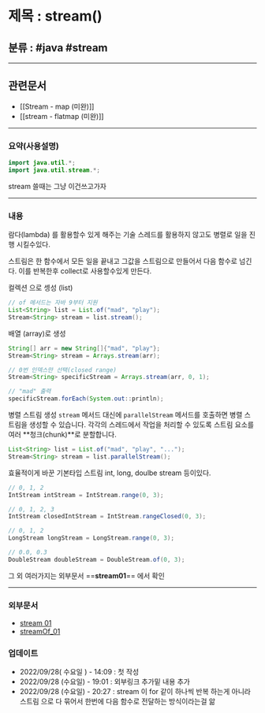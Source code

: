 # 제목 : stream()

## 분류 : #java #stream

---
## 관련문서
- [[Stream - map (미완)]]
- [[stream - flatmap (미완)]]

----
### 요약(사용설명)
```Java
import java.util.*;
import java.util.stream.*;
```
stream 쓸때는 그냥 이건쓰고가자

----
### 내용
람다(lambda) 를 활용할수 있게 해주는 기술
스레드를 활용하지 않고도 병렬로 일을 진행 시킬수있다.

스트림은 한 함수에서 모든 일을 끝내고 그값을 스트림으로 만들어서 다음 함수로 넘긴다.
이를 반복한후 collect로 사용할수있게 만든다.


 컬렉션 으로 셍성 (list)
```java
// of 메서드는 자바 9부터 지원
List<String> list = List.of("mad", "play");
Stream<String> stream = list.stream();

```

배열 (array)로 생성
```java
String[] arr = new String[]{"mad", "play"};
Stream<String> stream = Arrays.stream(arr);

// 0번 인덱스만 선택(closed range)
Stream<String> specificStream = Arrays.stream(arr, 0, 1);

// "mad" 출력
specificStream.forEach(System.out::println);
```


병렬 스트림 생성
`stream` 메서드 대신에 `parallelStream` 메서드를 호출하면 병렬 스트림을 생성할 수 있습니다. 각각의 스레드에서 작업을 처리할 수 있도록 스트림 요소를 여러 **청크(chunk)**로 분할합니다.
```java
List<String> list = List.of("mad", "play", "...");
Stream<String> stream = list.parallelStream();
```

효율적이게 바꾼 기본타입 스트림 int, long, doulbe stream 등이있다.
```java
// 0, 1, 2
IntStream intStream = IntStream.range(0, 3);

// 0, 1, 2, 3
IntStream closedIntStream = IntStream.rangeClosed(0, 3);

// 0, 1, 2
LongStream longStream = LongStream.range(0, 3);

// 0.0, 0.3
DoubleStream doubleStream = DoubleStream.of(0, 3);
```

그 외 여러가지는 외부문서 ==**stream01**== 에서 확인


----
### 외부문서
- [stream 01](https://madplay.github.io/post/introduction-to-java-streams)
- [streamOf_01](https://mangkyu.tistory.com/115)

### 업데이트
-  2022/09/28( 수요일 ) - 14:09 : 첫 작성
-  2022/09/28 (수요일) -  19:01 : 외부링크 추가밑 내용 추가  
-  2022/09/28 (수요일) - 20:27  : stream 이 for  같이 하나씩 반복 하는게 아니라 스트림 으로 다 묶어서 한번에  다음 함수로 전달하는 방식이라는걸 앎    